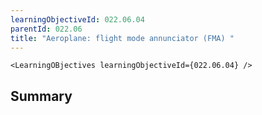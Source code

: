 ```yaml
---
learningObjectiveId: 022.06.04
parentId: 022.06
title: "Aeroplane: flight mode annunciator (FMA) "
---
```


```tsx eval
<LearningOBjectives learningObjectiveId={022.06.04} />
```

## Summary
